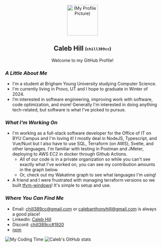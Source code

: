 <p align="center">
 <img width="100px" src="https://avatars.githubusercontent.com/u/16962685?v=4" align="center" alt="(My Profile Picture)" />
 <h2 align="center">Caleb Hill <sub><sup>(<code>chill389cc</code>)</sup></sub></h2>
 <p align="center">Welcome to my GitHub Profile!</p>
</p>

### *A Little About Me*
- I'm a student at Brigham Young University studying Computer Science.
- I'm currently living in Provo, UT and I hope to graduate in Winter of 2024.
- I’m interested in software engineering, improving work with software, code optimization, and more! Generally I'm interested in doing anything tech-related, but software is what I've picked to pursue.

### *What I'm Working On*
- I'm working as a full-stack software developer for the Office of IT on BYU Campus and I'm loving it! I mostly deal in NodeJS, Typescript, and Vue/Nuxt but I also have to use SQL, Terraform (on AWS), Svelte, and other languages. I'm familiar with testing in Postman and JMeter, deploying to AWS EC2 in docker through Github Actions.
  - All of our code is in a private organization so while you can't see exactly what I've worked on, you can see my contribution amounts in the graph below. 
  - Or, check out my Wakatime graph to see what languages I'm using!
- A friend and I were frustrated with managing terraform versions so we built [tfvm-windows](https://github.com/jsterner30/tfvm-windows)! It's simple to setup and use.

### *Where You Can Find Me*
- Email: <a href = "mailto: chill389cc@gmail.com">chill389cc@gmail.com</a> or <a href = "mailto: calebanthonyhill@gmail.com">calebanthonyhill@gmail.com</a> is always a good place!
- LinkedIn: [Caleb Hill](https://www.linkedin.com/in/calebanthonyhill/)
- Discord: [chill389cc#1920](https://discordapp.com/users/chill389cc#1920)
- [npm](https://www.npmjs.com/~chill389cc)

![My Coding Time](https://github-readme-stats.vercel.app/api/wakatime?username=chill389cc&theme=tokyonight)
![Caleb's GitHub stats](https://github-readme-stats.vercel.app/api?username=chill389cc&count_private=true&hide=stars,prs,issues,contribs&theme=tokyonight)

<!---- <a href="https://github.com/chill389cc/chill389cc/blob/main/R%C3%A9sum%C3%A9.pdf">Resume</a>--->
<!---
chill389cc/chill389cc is a ✨ special ✨ repository because its `README.md` (this file) appears on your GitHub profile.
You can click the Preview link to take a look at your changes.
--->
<!--
Cool Vercell Visualizations that I could use one day when I write more public code:
Shows my (public) stats:
https://github-readme-stats.vercel.app/api?username=chill389cc

Shows which languages I like the most:
https://github-readme-stats.vercel.app/api/top-langs/?username=chill389cc

both of these don't show things from private orgs though so I'm basically toast
-->

